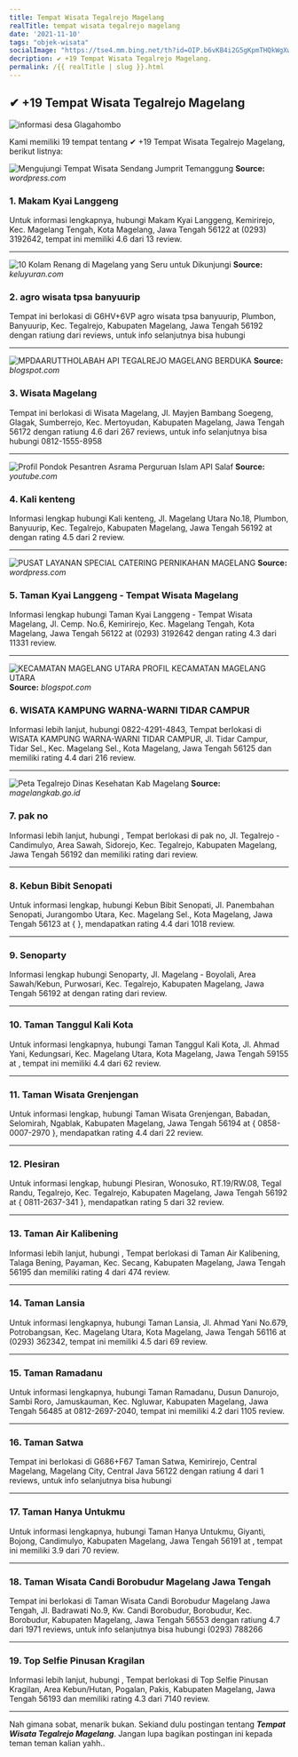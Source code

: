 ```yaml
---
title: Tempat Wisata Tegalrejo Magelang
realTitle: tempat wisata tegalrejo magelang
date: '2021-11-10'
tags: "objek-wisata"
socialImage: "https://tse4.mm.bing.net/th?id=OIP.b6vKB4i2G5gKpmTHQkWgXwHaFj&amp;pid=15.1"
decription: ✔ +19 Tempat Wisata Tegalrejo Magelang.
permalink: /{{ realTitle | slug }}.html
---
```


## ✔ +19 Tempat Wisata Tegalrejo Magelang

![informasi desa Glagahombo](http://3.bp.blogspot.com/-VFI9lBdDa4w/UQ8gMIKg2vI/AAAAAAAAADE/FlxgIoZMfJg/s1600/DSC09953.JPG)



Kami memiliki 19 tempat tentang ✔ +19 Tempat Wisata Tegalrejo Magelang, berikut listnya:



![Mengujungi Tempat Wisata Sendang Jumprit Temanggung ](https://tse2.mm.bing.net/th?id=OIP.wjN74QiQAx3KM-9lxXqufwHaFj&amp;pid=15.1)
**Source:** _wordpress.com_


### 1. Makam Kyai Langgeng



Untuk informasi lengkapnya, hubungi Makam Kyai Langgeng, Kemirirejo, Kec. Magelang Tengah, Kota Magelang, Jawa Tengah 56122 at (0293) 3192642, tempat ini memiliki 4.6 dari 13 review.

---


![10 Kolam Renang di Magelang yang Seru untuk Dikunjungi](https://tse3.mm.bing.net/th?id=OIP.isxON4KZug7kDbVvFKXhfQHaE8&amp;pid=15.1)
**Source:** _keluyuran.com_


### 2. agro wisata tpsa banyuurip



Tempat ini berlokasi di G6HV+6VP agro wisata tpsa banyuurip, Plumbon, Banyuurip, Kec. Tegalrejo, Kabupaten Magelang, Jawa Tengah 56192 dengan ratiung  dari  reviews, untuk info selanjutnya bisa hubungi 

---


![MPDAARUTTHOLABAH API TEGALREJO MAGELANG BERDUKA](https://tse1.mm.bing.net/th?id=OIP.lkJ7mh6WIja-kKtqju_klAHaE8&amp;pid=15.1)
**Source:** _blogspot.com_


### 3. Wisata Magelang



Tempat ini berlokasi di Wisata Magelang, Jl. Mayjen Bambang Soegeng, Glagak, Sumberrejo, Kec. Mertoyudan, Kabupaten Magelang, Jawa Tengah 56172 dengan ratiung 4.6 dari 267 reviews, untuk info selanjutnya bisa hubungi 0812-1555-8958

---


![Profil Pondok Pesantren Asrama Perguruan Islam API Salaf ](https://tse4.mm.bing.net/th?id=OIP.3ypN97kNueXxbZBRlJryJQHaEK&amp;pid=15.1)
**Source:** _youtube.com_


### 4. Kali kenteng



Informasi lengkap hubungi Kali kenteng, Jl. Magelang Utara No.18, Plumbon, Banyuurip, Kec. Tegalrejo, Kabupaten Magelang, Jawa Tengah 56192 at  dengan rating 4.5 dari 2 review.

---


![PUSAT LAYANAN SPECIAL CATERING PERNIKAHAN MAGELANG ](https://tse2.mm.bing.net/th?id=OIP.TUOgv5xb_c5M1UHiP7876wHaKf&amp;pid=15.1)
**Source:** _wordpress.com_


### 5. Taman Kyai Langgeng - Tempat Wisata Magelang



Informasi lengkap hubungi Taman Kyai Langgeng - Tempat Wisata Magelang, Jl. Cemp. No.6, Kemirirejo, Kec. Magelang Tengah, Kota Magelang, Jawa Tengah 56122 at (0293) 3192642 dengan rating 4.3 dari 11331 review.

---


![KECAMATAN MAGELANG UTARA PROFIL KECAMATAN MAGELANG UTARA](https://tse1.mm.bing.net/th?id=OIP.xm1LwPO7UDcVz5CuAYcNTgHaKf&amp;pid=15.1)
**Source:** _blogspot.com_


### 6. WISATA KAMPUNG WARNA-WARNI TIDAR CAMPUR



Informasi lebih lanjut, hubungi 0822-4291-4843, Tempat berlokasi di WISATA KAMPUNG WARNA-WARNI TIDAR CAMPUR, Jl. Tidar Campur, Tidar Sel., Kec. Magelang Sel., Kota Magelang, Jawa Tengah 56125 dan memiliki rating 4.4 dari 216 review.

---


![Peta Tegalrejo  Dinas Kesehatan Kab Magelang](https://tse3.mm.bing.net/th?id=OIP.xvvkR2z-3c1k7HGliGosbgHaFN&amp;pid=15.1)
**Source:** _magelangkab.go.id_


### 7. pak no



Informasi lebih lanjut, hubungi , Tempat berlokasi di pak no, Jl. Tegalrejo - Candimulyo, Area Sawah, Sidorejo, Kec. Tegalrejo, Kabupaten Magelang, Jawa Tengah 56192 dan memiliki rating  dari  review.

---


### 8. Kebun Bibit Senopati



Untuk informasi lengkap, hubungi Kebun Bibit Senopati, Jl. Panembahan Senopati, Jurangombo Utara, Kec. Magelang Sel., Kota Magelang, Jawa Tengah 56123 at {  }, mendapatkan rating 4.4 dari 1018 review.

---


### 9. Senoparty



Informasi lengkap hubungi Senoparty, Jl. Magelang - Boyolali, Area Sawah/Kebun, Purwosari, Kec. Tegalrejo, Kabupaten Magelang, Jawa Tengah 56192 at  dengan rating  dari  review.

---


### 10. Taman Tanggul Kali Kota



Untuk informasi lengkapnya, hubungi Taman Tanggul Kali Kota, Jl. Ahmad Yani, Kedungsari, Kec. Magelang Utara, Kota Magelang, Jawa Tengah 59155 at , tempat ini memiliki 4.4 dari 62 review.

---


### 11. Taman Wisata Grenjengan



Untuk informasi lengkap, hubungi Taman Wisata Grenjengan, Babadan, Selomirah, Ngablak, Kabupaten Magelang, Jawa Tengah 56194 at { 0858-0007-2970 }, mendapatkan rating 4.4 dari 22 review.

---


### 12. Plesiran



Untuk informasi lengkap, hubungi Plesiran, Wonosuko, RT.19/RW.08, Tegal Randu, Tegalrejo, Kec. Tegalrejo, Kabupaten Magelang, Jawa Tengah 56192 at { 0811-2637-341 }, mendapatkan rating 5 dari 32 review.

---


### 13. Taman Air Kalibening



Informasi lebih lanjut, hubungi , Tempat berlokasi di Taman Air Kalibening, Talaga Bening, Payaman, Kec. Secang, Kabupaten Magelang, Jawa Tengah 56195 dan memiliki rating 4 dari 474 review.

---


### 14. Taman Lansia



Untuk informasi lengkapnya, hubungi Taman Lansia, Jl. Ahmad Yani No.679, Potrobangsan, Kec. Magelang Utara, Kota Magelang, Jawa Tengah 56116 at (0293) 362342, tempat ini memiliki 4.5 dari 69 review.

---


### 15. Taman Ramadanu



Untuk informasi lengkapnya, hubungi Taman Ramadanu, Dusun Danurojo, Sambi Roro, Jamuskauman, Kec. Ngluwar, Kabupaten Magelang, Jawa Tengah 56485 at 0812-2697-2040, tempat ini memiliki 4.2 dari 1105 review.

---


### 16. Taman Satwa



Tempat ini berlokasi di G686+F67 Taman Satwa, Kemirirejo, Central Magelang, Magelang City, Central Java 56122 dengan ratiung 4 dari 1 reviews, untuk info selanjutnya bisa hubungi 

---


### 17. Taman Hanya Untukmu



Untuk informasi lengkapnya, hubungi Taman Hanya Untukmu, Giyanti, Bojong, Candimulyo, Kabupaten Magelang, Jawa Tengah 56191 at , tempat ini memiliki 3.9 dari 70 review.

---


### 18. Taman Wisata Candi Borobudur Magelang Jawa Tengah



Tempat ini berlokasi di Taman Wisata Candi Borobudur Magelang Jawa Tengah, Jl. Badrawati No.9, Kw. Candi Borobudur, Borobudur, Kec. Borobudur, Kabupaten Magelang, Jawa Tengah 56553 dengan ratiung 4.7 dari 1971 reviews, untuk info selanjutnya bisa hubungi (0293) 788266

---


### 19. Top Selfie Pinusan Kragilan



Informasi lebih lanjut, hubungi , Tempat berlokasi di Top Selfie Pinusan Kragilan, Area Kebun/Hutan, Pogalan, Pakis, Kabupaten Magelang, Jawa Tengah 56193 dan memiliki rating 4.3 dari 7140 review.

---









Nah gimana sobat, menarik bukan. Sekiand dulu postingan tentang ***Tempat Wisata Tegalrejo Magelang***. Jangan lupa bagikan postingan ini kepada teman teman kalian yahh..
